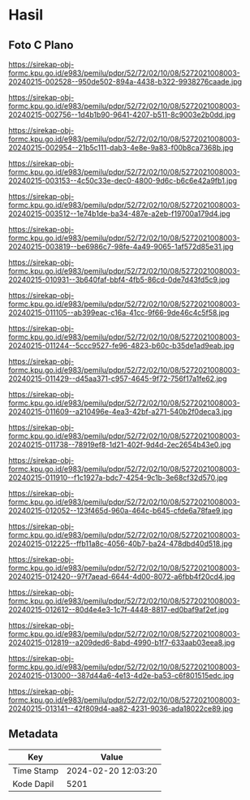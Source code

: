 # Hasil

## Foto C Plano

https://sirekap-obj-formc.kpu.go.id/e983/pemilu/pdpr/52/72/02/10/08/5272021008003-20240215-002528--950de502-894a-4438-b322-9938276caade.jpg

https://sirekap-obj-formc.kpu.go.id/e983/pemilu/pdpr/52/72/02/10/08/5272021008003-20240215-002756--1d4b1b90-9641-4207-b511-8c9003e2b0dd.jpg

https://sirekap-obj-formc.kpu.go.id/e983/pemilu/pdpr/52/72/02/10/08/5272021008003-20240215-002954--21b5c111-dab3-4e8e-9a83-f00b8ca7368b.jpg

https://sirekap-obj-formc.kpu.go.id/e983/pemilu/pdpr/52/72/02/10/08/5272021008003-20240215-003153--4c50c33e-dec0-4800-9d6c-b6c6e42a9fb1.jpg

https://sirekap-obj-formc.kpu.go.id/e983/pemilu/pdpr/52/72/02/10/08/5272021008003-20240215-003512--1e74b1de-ba34-487e-a2eb-f19700a179d4.jpg

https://sirekap-obj-formc.kpu.go.id/e983/pemilu/pdpr/52/72/02/10/08/5272021008003-20240215-003819--be6986c7-98fe-4a49-9065-1af572d85e31.jpg

https://sirekap-obj-formc.kpu.go.id/e983/pemilu/pdpr/52/72/02/10/08/5272021008003-20240215-010931--3b640faf-bbf4-4fb5-86cd-0de7d43fd5c9.jpg

https://sirekap-obj-formc.kpu.go.id/e983/pemilu/pdpr/52/72/02/10/08/5272021008003-20240215-011105--ab399eac-c16a-41cc-9f66-9de46c4c5f58.jpg

https://sirekap-obj-formc.kpu.go.id/e983/pemilu/pdpr/52/72/02/10/08/5272021008003-20240215-011244--5ccc9527-fe96-4823-b60c-b35de1ad9eab.jpg

https://sirekap-obj-formc.kpu.go.id/e983/pemilu/pdpr/52/72/02/10/08/5272021008003-20240215-011429--d45aa371-c957-4645-9f72-756f17a1fe62.jpg

https://sirekap-obj-formc.kpu.go.id/e983/pemilu/pdpr/52/72/02/10/08/5272021008003-20240215-011609--a210496e-4ea3-42bf-a271-540b2f0deca3.jpg

https://sirekap-obj-formc.kpu.go.id/e983/pemilu/pdpr/52/72/02/10/08/5272021008003-20240215-011738--78919ef8-1d21-402f-9d4d-2ec2654b43e0.jpg

https://sirekap-obj-formc.kpu.go.id/e983/pemilu/pdpr/52/72/02/10/08/5272021008003-20240215-011910--f1c1927a-bdc7-4254-9c1b-3e68cf32d570.jpg

https://sirekap-obj-formc.kpu.go.id/e983/pemilu/pdpr/52/72/02/10/08/5272021008003-20240215-012052--123f465d-960a-464c-b645-cfde6a78fae9.jpg

https://sirekap-obj-formc.kpu.go.id/e983/pemilu/pdpr/52/72/02/10/08/5272021008003-20240215-012225--ffb11a8c-4056-40b7-ba24-478dbd40d518.jpg

https://sirekap-obj-formc.kpu.go.id/e983/pemilu/pdpr/52/72/02/10/08/5272021008003-20240215-012420--97f7aead-6644-4d00-8072-a6fbb4f20cd4.jpg

https://sirekap-obj-formc.kpu.go.id/e983/pemilu/pdpr/52/72/02/10/08/5272021008003-20240215-012612--80d4e4e3-1c7f-4448-8817-ed0baf9af2ef.jpg

https://sirekap-obj-formc.kpu.go.id/e983/pemilu/pdpr/52/72/02/10/08/5272021008003-20240215-012819--a209ded6-8abd-4990-b1f7-633aab03eea8.jpg

https://sirekap-obj-formc.kpu.go.id/e983/pemilu/pdpr/52/72/02/10/08/5272021008003-20240215-013000--387d44a6-4e13-4d2e-ba53-c6f801515edc.jpg

https://sirekap-obj-formc.kpu.go.id/e983/pemilu/pdpr/52/72/02/10/08/5272021008003-20240215-013141--42f809d4-aa82-4231-9036-ada18022ce89.jpg


## Metadata

| Key        | Value               |
| ---------- | ------------------- |
| Time Stamp | 2024-02-20 12:03:20 |
| Kode Dapil | 5201                |



